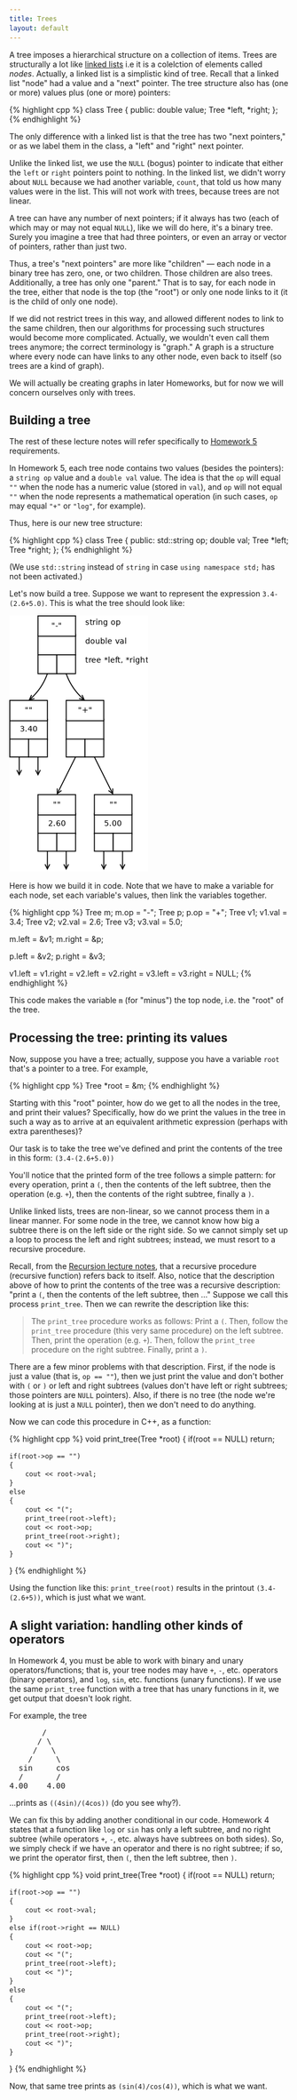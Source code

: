 ```yaml
---
title: Trees
layout: default
---
```

A tree imposes a hierarchical structure on a collection of items.
Trees are structurally a lot like
[linked lists](/cse2122/lecture/linked-lists.html) i.e it is a colelction of elements called *nodes*. Actually, a linked list is
a simplistic kind of tree. Recall that a linked list "node" had a
value and a "next" pointer. The tree structure also has (one or more)
values plus (one or more) pointers:

{% highlight cpp %}
class Tree {
public:
    double value;
    Tree *left, *right;
};
{% endhighlight %}

The only difference with a linked list is that the tree has two "next
pointers," or as we label them in the class, a "left" and "right" next
pointer.

Unlike the linked list, we use the `NULL` (bogus) pointer to indicate
that either the `left` or `right` pointers point to nothing. In the
linked list, we didn't worry about `NULL` because we had another
variable, `count`, that told us how many values were in the list. This
will not work with trees, because trees are not linear.

A tree can have any number of next pointers; if it always has two
(each of which may or may not equal `NULL`), like we will do here,
it's a binary tree. Surely you imagine a tree that had three pointers,
or even an array or vector of pointers, rather than just two.

Thus, a tree's "next pointers" are more like "children" &mdash; each
node in a binary tree has zero, one, or two children. Those children
are also trees. Additionally, a tree has only one "parent." That is to
say, for each node in the tree, either that node is the top (the
"root") or only one node links to it (it is the child of only one
node).

If we did not restrict trees in this way, and allowed different nodes
to link to the same children, then our algorithms for processing such
structures would become more complicated. Actually, we wouldn't even
call them trees anymore; the correct terminology is "graph." A graph
is a structure where every node can have links to any other node, even
back to itself (so trees are a kind of graph).

We will actually be creating graphs in later Homeworks, but for now
we will concern ourselves only with trees.

## Building a tree

The rest of these lecture notes will refer specifically to
[Homework 5](/cse2122/homework/homework-4.html) requirements.

In Homework 5, each tree node contains two values (besides the
pointers): a `string op` value and a `double val` value. The idea is
that the `op` will equal `""` when the node has a numeric value
(stored in `val`), and `op` will not equal `""` when the node
represents a mathematical operation (in such cases, `op` may equal
`"+"` or `"log"`, for example).

Thus, here is our new tree structure:

{% highlight cpp %}
class Tree
{
public:
    std::string op;
    double val;
    Tree *left;
    Tree *right;
};
{% endhighlight %}

(We use `std::string` instead of `string` in case `using namespace
std;` has not been activated.)

Let's now build a tree. Suppose we want to represent the expression
`3.4-(2.6+5.0)`. This is what the tree should look like:

![tree](/images/tree.png "Tree for 3.4-(2.6+5.0)")

Here is how we build it in code. Note that we have to make a variable
for each node, set each variable's values, then link the variables
together.

{% highlight cpp %}
Tree m;
m.op = "-";
Tree p;
p.op = "+";
Tree v1;
v1.val = 3.4;
Tree v2;
v2.val = 2.6;
Tree v3;
v3.val = 5.0;

m.left = &v1;
m.right = &p;

p.left = &v2;
p.right = &v3;

v1.left = v1.right = v2.left = v2.right = v3.left = v3.right = NULL;
{% endhighlight %}

This code makes the variable `m` (for "minus") the top node, i.e. the
"root" of the tree.

## Processing the tree: printing its values

Now, suppose you have a tree; actually, suppose you have a variable
`root` that's a pointer to a tree. For example,

{% highlight cpp %}
Tree *root = &m;
{% endhighlight %}

Starting with this "root" pointer, how do we get to all the nodes in
the tree, and print their values? Specifically, how do we print the
values in the tree in such a way as to arrive at an equivalent
arithmetic expression (perhaps with extra parentheses)?

Our task is to take the tree we've defined and print the contents of
the tree in this form: `(3.4-(2.6+5.0))`

You'll notice that the printed form of the tree follows a simple
pattern: for every operation, print a `(`, then the contents of the
left subtree, then the operation (e.g. `+`), then the contents of the
right subtree, finally a `)`.

Unlike linked lists, trees are non-linear, so we cannot process them
in a linear manner. For some node in the tree, we cannot know how big
a subtree there is on the left side or the right side. So we cannot
simply set up a loop to process the left and right subtrees; instead,
we must resort to a recursive procedure.

Recall, from the [Recursion lecture notes](/cse2122/lecture/recursion.html),
that a recursive procedure (recursive function) refers back to
itself. Also, notice that the description above of how to print the
contents of the tree was a recursive description: "print a `(`, then
the contents of the left subtree, then ..." Suppose we call this
process `print_tree`. Then we can rewrite the description like this:

> The `print_tree` procedure works as follows: Print a `(`. Then,
> follow the `print_tree` procedure (this very same procedure) on the
> left subtree. Then, print the operation (e.g. `+`). Then, follow the
> `print_tree` procedure on the right subtree. Finally, print a `)`.

There are a few minor problems with that description. First, if the
node is just a value (that is, `op == ""`), then we just print the
value and don't bother with `(` or `)` or left and right subtrees
(values don't have left or right subtrees; those pointers are `NULL`
pointers). Also, if there is no tree (the node we're looking at is
just a `NULL` pointer), then we don't need to do anything.

Now we can code this procedure in C++, as a function:

{% highlight cpp %}
void print_tree(Tree *root)
{
    if(root == NULL)
        return;
    
    if(root->op == "")
    {
        cout << root->val;
    }
    else
    {
        cout << "(";
        print_tree(root->left);
        cout << root->op;
        print_tree(root->right);
        cout << ")";
    }
}
{% endhighlight %}

Using the function like this: `print_tree(root)` results in the
printout `(3.4-(2.6+5))`, which is just what we want.

## A slight variation: handling other kinds of operators

In Homework 4, you must be able to work with binary and unary
operators/functions; that is, your tree nodes may have `+`, `-`,
etc. operators (binary operators), and `log`, `sin`, etc. functions
(unary functions). If we use the same `print_tree` function with a
tree that has unary functions in it, we get output that doesn't look
right.

For example, the tree

<pre>
       /
      / \
     /   \
    /     \
  sin     cos
  /       /
4.00    4.00
</pre>

...prints as `((4sin)/(4cos))` (do you see why?).

We can fix this by adding another conditional in our code. Homework 4
states that a function like `log` or `sin` has only a left subtree,
and no right subtree (while operators `+`, `-`, etc. always have
subtrees on both sides). So, we simply check if we have an operator
and there is no right subtree; if so, we print the operator first,
then `(`, then the left subtree, then `)`.

{% highlight cpp %}
void print_tree(Tree *root)
{
    if(root == NULL)
        return;
    
    if(root->op == "")
    {
        cout << root->val;
    }
    else if(root->right == NULL)
    {
        cout << root->op;
        cout << "(";
        print_tree(root->left);
        cout << ")";
    }
    else
    {
        cout << "(";
        print_tree(root->left);
        cout << root->op;
        print_tree(root->right);
        cout << ")";
    }
}
{% endhighlight %}

Now, that same tree prints as `(sin(4)/cos(4))`, which is what we
want.
